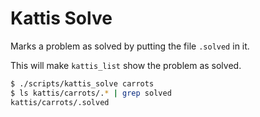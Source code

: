 # Kattis Solve

Marks a problem as solved by putting the file `.solved` in it.

This will make `kattis_list` show the problem as solved.

```bash
$ ./scripts/kattis_solve carrots
$ ls kattis/carrots/.* | grep solved
kattis/carrots/.solved
```
